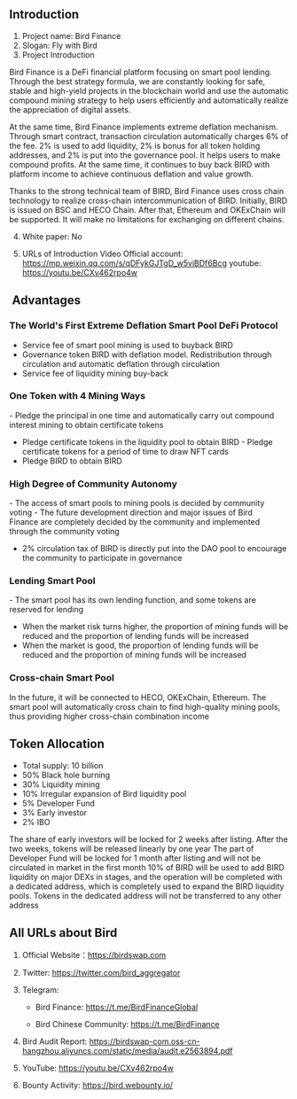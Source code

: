 ## Introduction

1. Project name: Bird Finance
2. Slogan: Fly with Bird
3. Project Introduction

 Bird Finance is a DeFi financial platform focusing on smart pool lending. Through the best strategy formula, we are constantly looking for safe, stable and high-yield projects in the blockchain world and use the automatic compound mining strategy to help users efficiently and automatically realize the appreciation of digital assets.

At the same time, Bird Finance implements extreme deflation mechanism. Through smart contract, transaction circulation automatically charges 6% of the fee. 2% is used to add liquidity, 2% is bonus for all token holding addresses, and 2% is put into the governance pool. It helps users to make compound profits. At the same time, it continues to buy back BIRD with platform income to achieve continuous deflation and value growth.

Thanks to the strong technical team of BIRD, Bird Finance uses cross chain technology to realize cross-chain intercommunication of BIRD. Initially, BIRD is issued on BSC and HECO Chain. After that, Ethereum and OKExChain will be supported. It will make no limitations for exchanging on different chains.

4. White paper: No

5. URLs of Introduction Video
   Official account: https://mp.weixin.qq.com/s/qDFykGJTgD_w5viBDf6Bcg
   youtube: https://youtu.be/CXv462rpo4w
 

##  Advantages

### The World's First Extreme Deflation Smart Pool DeFi Protocol
- Service fee of smart pool mining is used to buyback BIRD
- Governance token BIRD with deflation model. Redistribution through circulation and automatic deflation through circulation
- Service fee of liquidity mining buy-back  

### One Token with 4 Mining Ways
- Pledge the principal in one time and automatically carry out compound interest mining to obtain certificate tokens
- Pledge certificate tokens in the liquidity pool to obtain BIRD
- Pledge certificate tokens for a period of time to draw NFT cards
- Pledge BIRD to obtain BIRD


### High Degree of Community Autonomy            
- The access of smart pools to mining pools is decided by community voting 
- The future development direction and major issues of Bird Finance are completely decided by the community and implemented through the community voting
- 2% circulation tax of BIRD is directly put into the DAO pool to encourage the community to participate in governance 


### Lending Smart Pool
- The smart pool has its own lending function, and some tokens are reserved for lending 
- When the market risk turns higher, the proportion of mining funds will be reduced and the proportion of lending funds will be increased
- When the market is good, the proportion of lending funds will be reduced and the proportion of mining funds will be increased

### Cross-chain Smart Pool
In the future, it will be connected to HECO, OKExChain, Ethereum. The smart pool will automatically cross chain to find high-quality mining pools, thus providing higher cross-chain combination income 


## Token Allocation

- Total supply: 10 billion
- 50%  Black hole burning
- 30%  Liquidity mining
- 10%  Irregular expansion of Bird liquidity pool
- 5%    Developer Fund
- 3%    Early investor
- 2%    IBO

The share of early investors will be locked for 2 weeks after listing. After the two weeks, tokens will be released linearly by one year
The part of Developer Fund will be locked for 1 month after listing and will not be circulated in market in the first month
10% of BIRD will be used to add BIRD liquidity on major DEXs in stages, and the operation will be completed with a dedicated address, which is completely used to expand the BIRD liquidity pools. Tokens in the dedicated address will not be transferred to any other address

## All URLs about Bird

1. Official Website：https://birdswap.com
2. Twitter:  https://twitter.com/bird_aggregator
3. Telegram:

   - Bird Finance: https://t.me/BirdFinanceGlobal

   - Bird Chinese Community: https://t.me/BirdFinance

4. Bird Audit Report: https://birdswap-com.oss-cn-hangzhou.aliyuncs.com/static/media/audit.e2563894.pdf
5. YouTube:  https://youtu.be/CXv462rpo4w
6. Bounty Activity: https://bird.webounty.io/
